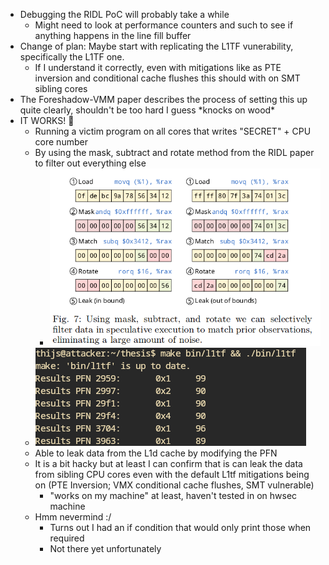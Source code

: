 - Debugging the RIDL PoC will probably take a while
	- Might need to look at performance counters and such to see if anything happens in the line fill buffer
- Change of plan: Maybe start with replicating the L1TF vunerability, specifically the L1TF one.
	- If I understand it correctly, even with mitigations like as PTE inversion and conditional cache flushes this should with on SMT sibling cores
- The Foreshadow-VMM paper describes the process of setting this up quite clearly, shouldn't be too hard I guess \*knocks on wood*
- IT WORKS! 🎉
	- Running a victim program on all cores that writes "SECRET" + CPU core number
	- By using the mask, subtract and rotate method from the RIDL paper to filter out everything else
		- ![image.png](../assets/image_1706534665171_0.png)
	- ![image.png](../assets/image_1706534757449_0.png)
	- Able to leak data from the L1d cache by modifying the PFN
	- It is a bit hacky but at least I can confirm that is can leak the data from sibling CPU cores even with the default L1tf mitigations being on (PTE Inversion; VMX conditional cache flushes, SMT vulnerable)
		- "works on my machine" at least, haven't tested in on hwsec machine
	- Hmm nevermind :/
		- Turns out I had an if condition that would only print those when required
		- Not there yet unfortunately